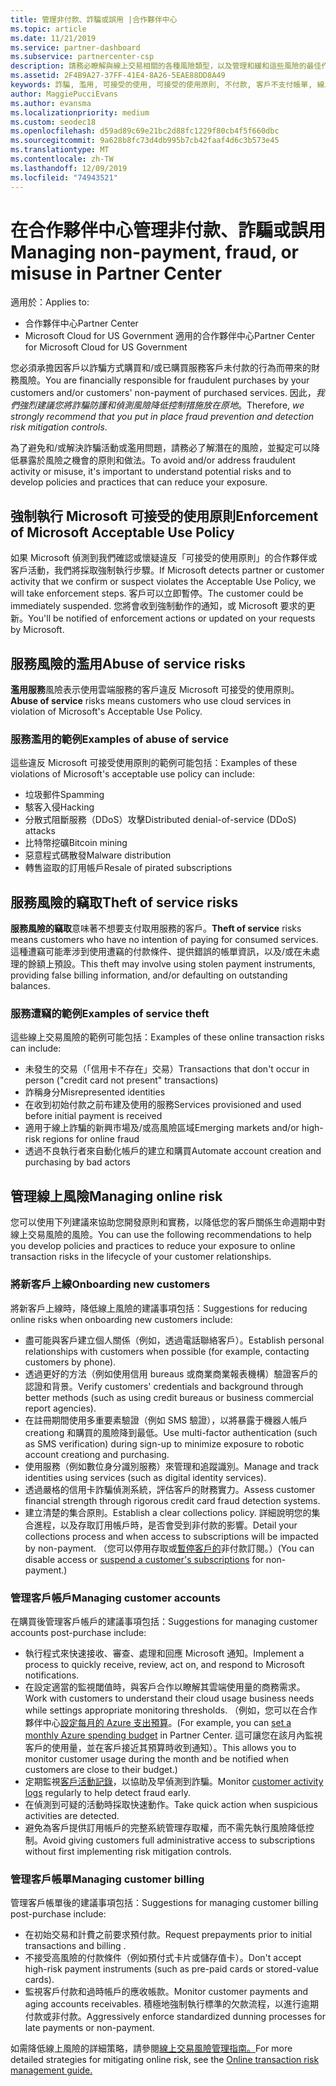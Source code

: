 ```yaml
---
title: 管理非付款、詐騙或誤用 |合作夥伴中心
ms.topic: article
ms.date: 11/21/2019
ms.service: partner-dashboard
ms.subservice: partnercenter-csp
description: 請務必瞭解與線上交易相關的各種風險類型，以及管理和緩和這些風險的最佳作法。
ms.assetid: 2F4B9A27-37FF-41E4-8A26-5EAE88DD8A49
keywords: 詐騙, 濫用, 可接受的使用, 可接受的使用原則, 不付款, 客戶不支付帳單, 線上風險, 竊取服務, 濫用服務, 暫停訂閱,
author: MaggiePucciEvans
ms.author: evansma
ms.localizationpriority: medium
ms.custom: seodec18
ms.openlocfilehash: d59ad89c69e21bc2d88fc1229f80cb4f5f660dbc
ms.sourcegitcommit: 9a628b8fc73d4db995b7cb42faaf4d6c3b573e45
ms.translationtype: MT
ms.contentlocale: zh-TW
ms.lasthandoff: 12/09/2019
ms.locfileid: "74943521"
---
```

# <a name="managing-non-payment-fraud-or-misuse-in-partner-center"></a><span data-ttu-id="69ed6-104">在合作夥伴中心管理非付款、詐騙或誤用</span><span class="sxs-lookup"><span data-stu-id="69ed6-104">Managing non-payment, fraud, or misuse in Partner Center</span></span>

<span data-ttu-id="69ed6-105">適用於：</span><span class="sxs-lookup"><span data-stu-id="69ed6-105">Applies to:</span></span>

- <span data-ttu-id="69ed6-106">合作夥伴中心</span><span class="sxs-lookup"><span data-stu-id="69ed6-106">Partner Center</span></span>
- <span data-ttu-id="69ed6-107">Microsoft Cloud for US Government 適用的合作夥伴中心</span><span class="sxs-lookup"><span data-stu-id="69ed6-107">Partner Center for Microsoft Cloud for US Government</span></span>

<span data-ttu-id="69ed6-108">您必須承擔因客戶以詐騙方式購買和/或已購買服務客戶未付款的行為而帶來的財務風險。</span><span class="sxs-lookup"><span data-stu-id="69ed6-108">You are financially responsible for fraudulent purchases by your customers and/or customers' non-payment of purchased services.</span></span> <span data-ttu-id="69ed6-109">因此，*我們強烈建議您將詐騙防護和偵測風險降低控制措施放在原地*。</span><span class="sxs-lookup"><span data-stu-id="69ed6-109">Therefore, *we strongly recommend that you put in place fraud prevention and detection risk mitigation controls*.</span></span>

<span data-ttu-id="69ed6-110">為了避免和/或解決詐騙活動或濫用問題，請務必了解潛在的風險，並擬定可以降低暴露於風險之機會的原則和做法。</span><span class="sxs-lookup"><span data-stu-id="69ed6-110">To avoid and/or address fraudulent activity or misuse, it's important to understand potential risks and to develop policies and practices that can reduce your exposure.</span></span>

## <a name="enforcement-of-microsoft-acceptable-use-policy"></a><span data-ttu-id="69ed6-111">強制執行 Microsoft 可接受的使用原則</span><span class="sxs-lookup"><span data-stu-id="69ed6-111">Enforcement of Microsoft Acceptable Use Policy</span></span>

<span data-ttu-id="69ed6-112">如果 Microsoft 偵測到我們確認或懷疑違反「可接受的使用原則」的合作夥伴或客戶活動，我們將採取強制執行步驟。</span><span class="sxs-lookup"><span data-stu-id="69ed6-112">If Microsoft detects partner or customer activity that we confirm or suspect violates the Acceptable Use Policy, we will take enforcement steps.</span></span> <span data-ttu-id="69ed6-113">客戶可以立即暫停。</span><span class="sxs-lookup"><span data-stu-id="69ed6-113">The customer could be immediately suspended.</span></span> <span data-ttu-id="69ed6-114">您將會收到強制動作的通知，或 Microsoft 要求的更新。</span><span class="sxs-lookup"><span data-stu-id="69ed6-114">You'll be notified of enforcement actions or updated on your requests by Microsoft.</span></span>

## <a name="abuse-of-service-risks"></a><span data-ttu-id="69ed6-115">服務風險的濫用</span><span class="sxs-lookup"><span data-stu-id="69ed6-115">Abuse of service risks</span></span>

<span data-ttu-id="69ed6-116">**濫用服務**風險表示使用雲端服務的客戶違反 Microsoft 可接受的使用原則。</span><span class="sxs-lookup"><span data-stu-id="69ed6-116">**Abuse of service** risks means customers who use cloud services in violation of Microsoft's Acceptable Use Policy.</span></span>

### <a name="examples-of-abuse-of-service"></a><span data-ttu-id="69ed6-117">服務濫用的範例</span><span class="sxs-lookup"><span data-stu-id="69ed6-117">Examples of abuse of service</span></span>

<span data-ttu-id="69ed6-118">這些違反 Microsoft 可接受使用原則的範例可能包括：</span><span class="sxs-lookup"><span data-stu-id="69ed6-118">Examples of these violations of Microsoft's acceptable use policy can include:</span></span>

- <span data-ttu-id="69ed6-119">垃圾郵件</span><span class="sxs-lookup"><span data-stu-id="69ed6-119">Spamming</span></span>
- <span data-ttu-id="69ed6-120">駭客入侵</span><span class="sxs-lookup"><span data-stu-id="69ed6-120">Hacking</span></span>
- <span data-ttu-id="69ed6-121">分散式阻斷服務（DDoS）攻擊</span><span class="sxs-lookup"><span data-stu-id="69ed6-121">Distributed denial-of-service (DDoS) attacks</span></span>
- <span data-ttu-id="69ed6-122">比特幣挖礦</span><span class="sxs-lookup"><span data-stu-id="69ed6-122">Bitcoin mining</span></span>
- <span data-ttu-id="69ed6-123">惡意程式碼散發</span><span class="sxs-lookup"><span data-stu-id="69ed6-123">Malware distribution</span></span>
- <span data-ttu-id="69ed6-124">轉售盜取的訂用帳戶</span><span class="sxs-lookup"><span data-stu-id="69ed6-124">Resale of pirated subscriptions</span></span>

## <a name="theft-of-service-risks"></a><span data-ttu-id="69ed6-125">服務風險的竊取</span><span class="sxs-lookup"><span data-stu-id="69ed6-125">Theft of service risks</span></span>

<span data-ttu-id="69ed6-126">**服務風險的竊取**意味著不想要支付取用服務的客戶。</span><span class="sxs-lookup"><span data-stu-id="69ed6-126">**Theft of service** risks means customers who have no intention of paying for consumed services.</span></span> <span data-ttu-id="69ed6-127">這種遭竊可能牽涉到使用遭竊的付款條件、提供錯誤的帳單資訊，以及/或在未處理的餘額上預設。</span><span class="sxs-lookup"><span data-stu-id="69ed6-127">This theft may involve using stolen payment instruments, providing false billing information, and/or defaulting on outstanding balances.</span></span>

### <a name="examples-of-service-theft"></a><span data-ttu-id="69ed6-128">服務遭竊的範例</span><span class="sxs-lookup"><span data-stu-id="69ed6-128">Examples of service theft</span></span>

<span data-ttu-id="69ed6-129">這些線上交易風險的範例可能包括：</span><span class="sxs-lookup"><span data-stu-id="69ed6-129">Examples of these online transaction risks can include:</span></span>

- <span data-ttu-id="69ed6-130">未發生的交易（「信用卡不存在」交易）</span><span class="sxs-lookup"><span data-stu-id="69ed6-130">Transactions that don't occur in person ("credit card not present" transactions)</span></span>
- <span data-ttu-id="69ed6-131">詐稱身分</span><span class="sxs-lookup"><span data-stu-id="69ed6-131">Misrepresented identities</span></span>
- <span data-ttu-id="69ed6-132">在收到初始付款之前布建及使用的服務</span><span class="sxs-lookup"><span data-stu-id="69ed6-132">Services provisioned and used before initial payment is received</span></span>
- <span data-ttu-id="69ed6-133">適用于線上詐騙的新興市場及/或高風險區域</span><span class="sxs-lookup"><span data-stu-id="69ed6-133">Emerging markets and/or high-risk regions for online fraud</span></span>
- <span data-ttu-id="69ed6-134">透過不良執行者來自動化帳戶的建立和購買</span><span class="sxs-lookup"><span data-stu-id="69ed6-134">Automate account creation and purchasing by bad actors</span></span>

## <a name="managing-online-risk"></a><span data-ttu-id="69ed6-135">管理線上風險</span><span class="sxs-lookup"><span data-stu-id="69ed6-135">Managing online risk</span></span>

<span data-ttu-id="69ed6-136">您可以使用下列建議來協助您開發原則和實務，以降低您的客戶關係生命週期中對線上交易風險的風險。</span><span class="sxs-lookup"><span data-stu-id="69ed6-136">You can use the following recommendations to help you develop policies and practices to reduce your exposure to online transaction risks in the lifecycle of your customer relationships.</span></span>

### <a name="onboarding-new-customers"></a><span data-ttu-id="69ed6-137">將新客戶上線</span><span class="sxs-lookup"><span data-stu-id="69ed6-137">Onboarding new customers</span></span>

<span data-ttu-id="69ed6-138">將新客戶上線時，降低線上風險的建議事項包括：</span><span class="sxs-lookup"><span data-stu-id="69ed6-138">Suggestions for reducing online risks when onboarding new customers include:</span></span>

- <span data-ttu-id="69ed6-139">盡可能與客戶建立個人關係（例如，透過電話聯絡客戶）。</span><span class="sxs-lookup"><span data-stu-id="69ed6-139">Establish personal relationships with customers when possible (for example, contacting customers by phone).</span></span>
- <span data-ttu-id="69ed6-140">透過更好的方法（例如使用信用 bureaus 或商業商業報表機構）驗證客戶的認證和背景。</span><span class="sxs-lookup"><span data-stu-id="69ed6-140">Verify customers' credentials and background through better methods (such as using credit bureaus or business commercial report agencies).</span></span>
- <span data-ttu-id="69ed6-141">在註冊期間使用多重要素驗證（例如 SMS 驗證），以將暴露于機器人帳戶 creationg 和購買的風險降到最低。</span><span class="sxs-lookup"><span data-stu-id="69ed6-141">Use multi-factor authentication (such as SMS verification) during sign-up to minimize exposure to robotic account creationg and purchasing.</span></span>
- <span data-ttu-id="69ed6-142">使用服務（例如數位身分識別服務）來管理和追蹤識別。</span><span class="sxs-lookup"><span data-stu-id="69ed6-142">Manage and track identities using services (such as digital identity services).</span></span>
- <span data-ttu-id="69ed6-143">透過嚴格的信用卡詐騙偵測系統，評估客戶的財務實力。</span><span class="sxs-lookup"><span data-stu-id="69ed6-143">Assess customer financial strength through rigorous credit card fraud detection systems.</span></span>
- <span data-ttu-id="69ed6-144">建立清楚的集合原則。</span><span class="sxs-lookup"><span data-stu-id="69ed6-144">Establish a clear collections policy.</span></span> <span data-ttu-id="69ed6-145">詳細說明您的集合進程，以及存取訂用帳戶時，是否會受到非付款的影響。</span><span class="sxs-lookup"><span data-stu-id="69ed6-145">Detail your collections process and when access to subscriptions will be impacted by non-payment.</span></span> <span data-ttu-id="69ed6-146">（您可以停用存取或[暫停客戶的](suspend-a-subscription.md)非付款訂閱。）</span><span class="sxs-lookup"><span data-stu-id="69ed6-146">(You can disable access or [suspend a customer's subscriptions](suspend-a-subscription.md) for non-payment.)</span></span>

### <a name="managing-customer-accounts"></a><span data-ttu-id="69ed6-147">管理客戶帳戶</span><span class="sxs-lookup"><span data-stu-id="69ed6-147">Managing customer accounts</span></span>

<span data-ttu-id="69ed6-148">在購買後管理客戶帳戶的建議事項包括：</span><span class="sxs-lookup"><span data-stu-id="69ed6-148">Suggestions for managing customer accounts post-purchase include:</span></span>

- <span data-ttu-id="69ed6-149">執行程式來快速接收、審查、處理和回應 Microsoft 通知。</span><span class="sxs-lookup"><span data-stu-id="69ed6-149">Implement a process to quickly receive, review, act on, and respond to Microsoft notifications.</span></span>
- <span data-ttu-id="69ed6-150">在設定適當的監視閾值時，與客戶合作以瞭解其雲端使用量的商務需求。</span><span class="sxs-lookup"><span data-stu-id="69ed6-150">Work with customers to understand their cloud usage business needs while settings appropriate monitoring thresholds.</span></span> <span data-ttu-id="69ed6-151">（例如，您可以在合作夥伴中心[設定每月的 Azure 支出預算](set-an-azure-spending-budget-for-your-customers.md)。</span><span class="sxs-lookup"><span data-stu-id="69ed6-151">(For example, you can [set a monthly Azure spending budget](set-an-azure-spending-budget-for-your-customers.md) in Partner Center.</span></span> <span data-ttu-id="69ed6-152">這可讓您在該月內監視客戶的使用量，並在客戶接近其預算時收到通知）。</span><span class="sxs-lookup"><span data-stu-id="69ed6-152">This allows you to monitor customer usage during the month and be notified when customers are close to their budget.)</span></span>
- <span data-ttu-id="69ed6-153">定期監視[客戶活動記錄](activity-logs.md)，以協助及早偵測到詐騙。</span><span class="sxs-lookup"><span data-stu-id="69ed6-153">Monitor [customer activity logs](activity-logs.md) regularly to help detect fraud early.</span></span>
- <span data-ttu-id="69ed6-154">在偵測到可疑的活動時採取快速動作。</span><span class="sxs-lookup"><span data-stu-id="69ed6-154">Take quick action when suspicious activities are detected.</span></span>
- <span data-ttu-id="69ed6-155">避免為客戶提供訂用帳戶的完整系統管理存取權，而不需先執行風險降低控制。</span><span class="sxs-lookup"><span data-stu-id="69ed6-155">Avoid giving customers full administrative access to subscriptions without first implementing risk mitigation controls.</span></span>

### <a name="managing-customer-billing"></a><span data-ttu-id="69ed6-156">管理客戶帳單</span><span class="sxs-lookup"><span data-stu-id="69ed6-156">Managing customer billing</span></span>

<span data-ttu-id="69ed6-157">管理客戶帳單後的建議事項包括：</span><span class="sxs-lookup"><span data-stu-id="69ed6-157">Suggestions for managing customer billing post-purchase include:</span></span>

- <span data-ttu-id="69ed6-158">在初始交易和計費之前要求預付款。</span><span class="sxs-lookup"><span data-stu-id="69ed6-158">Request prepayments prior to initial transactions and billing .</span></span>
- <span data-ttu-id="69ed6-159">不接受高風險的付款條件（例如預付式卡片或儲存值卡）。</span><span class="sxs-lookup"><span data-stu-id="69ed6-159">Don't accept high-risk payment instruments (such as pre-paid cards or stored-value cards).</span></span>
- <span data-ttu-id="69ed6-160">監視客戶付款和過時帳戶的應收帳款。</span><span class="sxs-lookup"><span data-stu-id="69ed6-160">Monitor customer payments and aging accounts receivables.</span></span> <span data-ttu-id="69ed6-161">積極地強制執行標準的欠款流程，以進行逾期付款或非付款。</span><span class="sxs-lookup"><span data-stu-id="69ed6-161">Aggressively enforce standardized dunning processes for late payments or non-payment.</span></span>

<span data-ttu-id="69ed6-162">如需降低線上風險的詳細策略，請參閱[線上交易風險管理指南。](https://assets.windowsphone.com/7d885238-e13b-4f10-a682-3d5adacd2859/CSP-PartnerRiskGuide-APSFinal_InvariantCulture_Default.zip)</span><span class="sxs-lookup"><span data-stu-id="69ed6-162">For more detailed strategies for mitigating online risk, see the [Online transaction risk management guide.](https://assets.windowsphone.com/7d885238-e13b-4f10-a682-3d5adacd2859/CSP-PartnerRiskGuide-APSFinal_InvariantCulture_Default.zip)</span></span>
